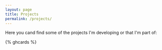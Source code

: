```yaml
---
layout: page
title: Projects
permalink: /projects/
---
```


Here you cand find some  of the projects I'm developing or that I'm part of:

{% ghcards %}
